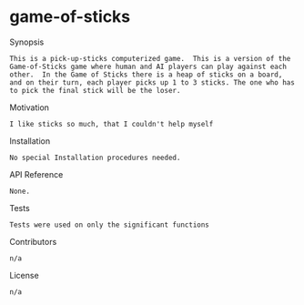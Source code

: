 # game-of-sticks

Synopsis

    This is a pick-up-sticks computerized game.  This is a version of the Game-of-Sticks game where human and AI players can play against each other.  In the Game of Sticks there is a heap of sticks on a board, and on their turn, each player picks up 1 to 3 sticks. The one who has to pick the final stick will be the loser.


Motivation

    I like sticks so much, that I couldn't help myself


Installation

    No special Installation procedures needed.


API Reference

    None.


Tests

    Tests were used on only the significant functions


Contributors

    n/a


License

    n/a

